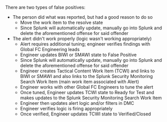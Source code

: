 There are two types of false positives:

- The person did what was reported, but had a good reason to do so
  - Move the work item to the resolve state 
  - Since Splunk will automatically update, manually go into Splunk and delete the aforementioned offense for said offender
- The alert didn&#39;t work properly (logic wasn&#39;t working appropriately)
  - Alert requires additional tuning; engineer verifies findings with Global FC Engineering leads
  - Engineer updates BIWI or SMAWI state to False Positive
  - Since Splunk will automatically update, manually go into Splunk and delete the aforementioned offense for said offender
  - Engineer creates Tactical Content Work Item (TCWI) and links to BIWI or SMAWI and also links to the Splunk Security Monitoring Search Work Item (main work item associated with Alert)
  - Engineer works with other Global FC Engineers to tune the alert
  - Once tuned, Engineer updates TCWI state to Ready for Test and makes updates to the Splunk Security Monitoring Search Work Item
  - Engineer then updates alert logic and/or filters in DMC
  - Engineer verifies logic is firing appropriately
  - Once verified, Engineer updates TCWI state to Verified/Closed 